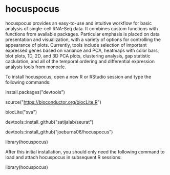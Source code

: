 # hocuspocus

hocuspocus provides an easy-to-use and intuitive workflow for basic analysis of 
single-cell RNA-Seq data.  It combines custom functions with functions from 
available packages.  Particular emphasis is placed on data presentation and 
visualization, with a variety of options for controlling the appearance of 
plots.  Currently, tools include selection of important expressed genes based on
variance and PCA, heatmaps with color bars, blot plots, 1D, 2D, and 3D PCA 
plots, clustering analysis, gap statistic caclulation, and all of the temporal 
ordering and differential expression analysis tools from monocle.


To install hocuspocus, open a new R or RStudio session and type the following
commands:


install.packages("devtools")

source("https://bioconductor.org/biocLite.R")

biocLite("sva")

devtools::install_github("satijalab/seurat")

devtools::install_github("joeburns06/hocuspocus")

library(hocuspocus)


After this initial installation, you should only need the following command to
load and attach hocuspocus in subsequent R sessions:

library(hocuspocus)
